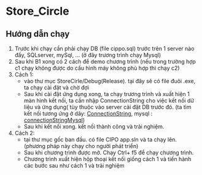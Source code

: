 # Store_Circle

## Hướng dẫn chạy

1. Trước khi chạy cần phải chạy DB (file cippo.sql)  trước trên 1 server nào đấy, SQLserver, mySql, ... (ở đây trương trình chạy Mysql)
2. Sau khi B1 xong có 2 cách để demo chương trình (nếu trong trường hợp c1 chạy không được do cấu hình máy không phù hợp thì chạy c2)
3. Cách 1:
    - vào thư mục  StoreCirle/Debug(Release). tại đây sẽ có file đuôi .exe, ta chạy cài đặt và chờ đợi 
    - Sau khi cài đặt ứng dụng xong, ta chạy trương trình và xuất hiện 1 màn hình kết nối, ta cần nhập ConnectionString cho việc kết nối dữ liệu và ứng dụng( tùy thuộc vào server       cài đặt DB trước đó. (ta tìm kết nối tương ứng ở dây: [ConnectionString](https://www.connectionstrings.com), mysql : [connectionStringMysql](https://www.connectionstrings.com/mysql))
    - Sau khi kết nối xong. kết nối thành công và trải nghiệm.
4. Cách 2:
    - tại thư mục gốc ban đầu. có file CIPO app.sln và ta chạy lên. (phương pháp này chạy cho người phát triển)
    - Sau khi chương trình được mở. Chạy Ctrl+ f5 để chạy chương trình.
    - Chương trình xuất hiện hộp thoại kết nối giống cách 1 và tiến hành các bước sau như cách 1 và trải nghiệm
